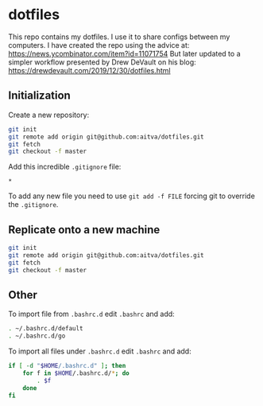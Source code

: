 # dotfiles

This repo contains my dotfiles. I use it to share configs between my computers.
I have created the repo using the advice at: https://news.ycombinator.com/item?id=11071754
But later updated to a simpler workflow presented by Drew DeVault on his blog:
https://drewdevault.com/2019/12/30/dotfiles.html

## Initialization

Create a new repository:

```bash
git init
git remote add origin git@github.com:aitva/dotfiles.git
git fetch
git checkout -f master
```

Add this incredible `.gitignore` file:
```
*
```

To add any new file you need to use `git add -f FILE` forcing git to override
the `.gitignore`.

## Replicate onto a new machine

```bash
git init
git remote add origin git@github.com:aitva/dotfiles.git
git fetch
git checkout -f master
```

## Other

To import file from `.bashrc.d` edit `.bashrc` and add:

```bash
. ~/.bashrc.d/default
. ~/.bashrc.d/go
```

To import all files under `.bashrc.d` edit `.bashrc` and add:

```bash
if [ -d "$HOME/.bashrc.d" ]; then
	for f in $HOME/.bashrc.d/*; do
		. $f
	done
fi
```
